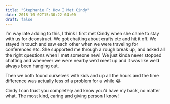 ```yaml
---
title: "Stephanie F: How I Met Cindy"
date: 2018-10-02T15:30:22-04:00
draft: false
---
```


I’m way late adding to this, I think I first met Cindy when she came to stay with us for dconstruct. We got chatting about crafts etc and hit it off. We stayed in touch and saw each other when we were traveling for conferences etc. She supported me through a rough break up, and asked all the right questions when I met someone new! We just kinda never stopped chatting and whenever we were nearby we’d meet up and it was like we’d always been hanging out.

Then we both found ourselves with kids and up all the hours and the time difference was actually less of a problem for a while 😂

Cindy I can trust you completely and know you’d have my back, no matter what. The most kind, caring and giving person I know!
